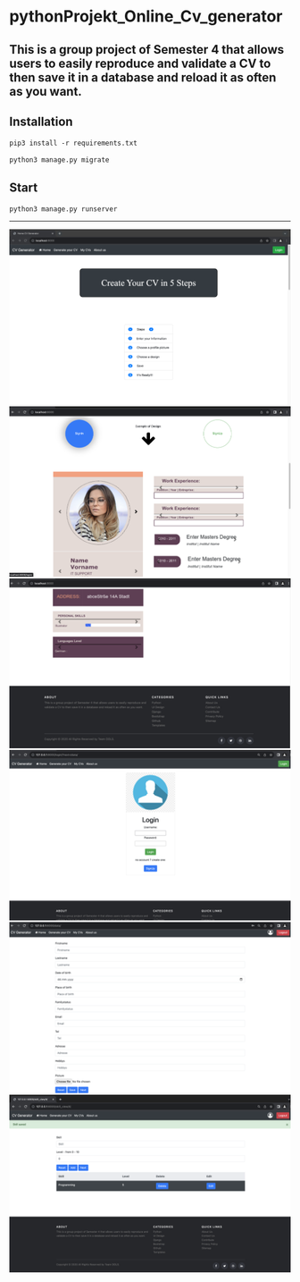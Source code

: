 # pythonProjekt_Online_Cv_generator
This is a group project of Semester 4 that allows users to easily
reproduce and validate a CV to then save it in a database and reload it as often as you want.
---

## Installation
<pre><code>pip3 install -r requirements.txt</code></pre>
<pre><code>python3 manage.py migrate</code></pre>

## Start
<pre><code>python3 manage.py runserver</code></pre>

---
![Home screenshot1](https://github.com/BorisDvn/pythonProjekt_Online_Cv_generator/blob/main/screenshot/home1.png "Home screenshot1")
![Home screenshot2](https://github.com/BorisDvn/pythonProjekt_Online_Cv_generator/blob/main/screenshot/home2.png "Home screenshot2")
![Home screenshot3](https://github.com/BorisDvn/pythonProjekt_Online_Cv_generator/blob/main/screenshot/home3.png "Home screenshot3")
![Login screenshot](https://github.com/BorisDvn/pythonProjekt_Online_Cv_generator/blob/main/screenshot/login.png "Login screenshot")
![Data screenshot](https://github.com/BorisDvn/pythonProjekt_Online_Cv_generator/blob/main/screenshot/data.png "Data screenshot")
![Skill screenshot](https://github.com/BorisDvn/pythonProjekt_Online_Cv_generator/blob/main/screenshot/skill.png "Skill screenshot")
